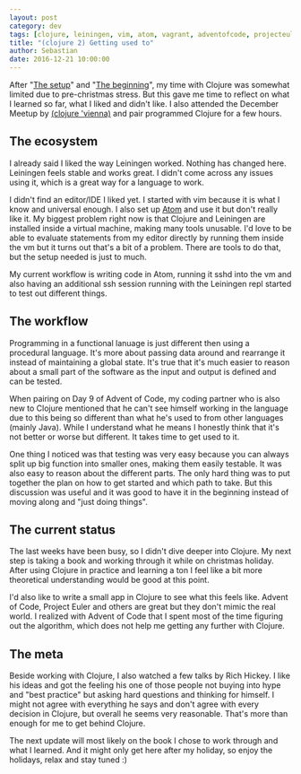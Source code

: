 ```yaml
---
layout: post
category: dev
tags: [clojure, leiningen, vim, atom, vagrant, adventofcode, projecteuler]
title: "(clojure 2) Getting used to"
author: Sebastian
date: 2016-12-21 10:00:00
---
```

After "[The setup](http://sgoettschkes.me/p/clojure-0-the-setup.html)" and "[The beginning](http://sgoettschkes.me/p/clojure-1-the-beginning.html)", my time with Clojure was somewhat limited due to pre-christmas stress. But this gave me time to reflect on what I learned so far, what I liked and didn't like. I also attended the December Meetup by [(clojure 'vienna)](https://www.meetup.com/clojure-vienna/) and pair programmed Clojure for a few hours.

## The ecosystem

I already said I liked the way Leiningen worked. Nothing has changed here. Leiningen feels stable and works great. I didn't come across any issues using it, which is a great way for a language to work.

I didn't find an editor/IDE I liked yet. I started with vim because it is what I know and universal enough. I also set up [Atom](https://atom.io/) and use it but don't really like it. My biggest problem right now is that Clojure and Leiningen are installed inside a virtual machine, making many tools unusable. I'd love to be able to evaluate statements from my editor directly by running them inside the vm but it turns out that's a bit of a problem. There are tools to do that, but the setup needed is just to much.

My current workflow is writing code in Atom, running it sshd into the vm and also having an additional ssh session running with the Leiningen repl started to test out different things.

## The workflow

Programming in a functional lanuage is just different then using a procedural language. It's more about passing data around and rearrange it instead of maintaining a global state. It's true that it's much easier to reason about a small part of the software as the input and output is defined and can be tested.

When pairing on Day 9 of Advent of Code, my coding partner who is also new to Clojure mentioned that he can't see himself working in the language due to this being so different than what he's used to from other languages (mainly Java). While I understand what he means I honestly think that it's not better or worse but different. It takes time to get used to it.

One thing I noticed was that testing was very easy because you can always split up big function into smaller ones, making them easily testable. It was also easy to reason about the different parts. The only hard thing was to put together the plan on how to get started and which path to take. But this discussion was useful and it was good to have it in the beginning instead of moving along and "just doing things".

## The current status

The last weeks have been busy, so I didn't dive deeper into Clojure. My next step is taking a book and working through it while on christmas holiday. After using Clojure in practice and learning a ton I feel like a bit more theoretical understanding would be good at this point.

I'd also like to write a small app in Clojure to see what this feels like. Advent of Code, Project Euler and others are great but they don't mimic the real world. I realized with Advent of Code that I spent most of the time figuring out the algorithm, which does not help me getting any further with Clojure.

## The meta

Beside working with Clojure, I also watched a few talks by Rich Hickey. I like his ideas and got the feeling his one of those people not buying into hype and "best practice" but asking hard questions and thinking for himself. I might not agree with everything he says and don't agree with every decision in Clojure, but overall he seems very reasonable. That's more than enough for me to get behind Clojure.

The next update will most likely on the book I chose to work through and what I learned. And it might only get here after my holiday, so enjoy the holidays, relax and stay tuned :)
